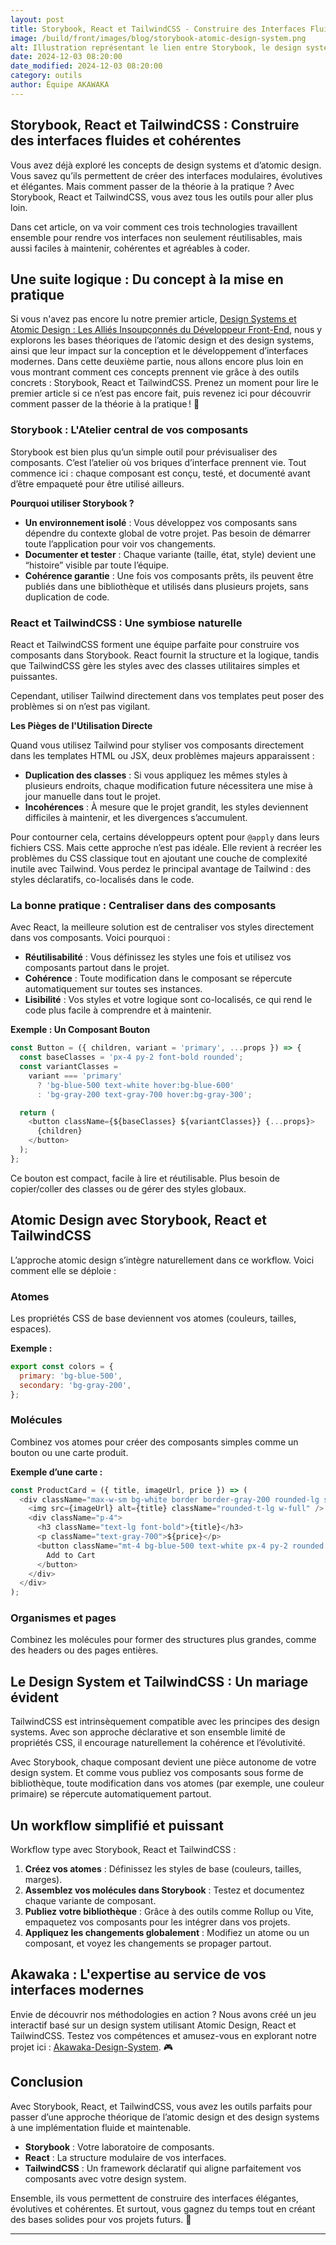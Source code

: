 ```yaml
---
layout: post
title: Storybook, React et TailwindCSS - Construire des Interfaces Fluides et Cohérentes
image: /build/front/images/blog/storybook-atomic-design-system.png
alt: Illustration représentant le lien entre Storybook, le design system et le produit
date: 2024-12-03 08:20:00
date_modified: 2024-12-03 08:20:00
category: outils
author: Équipe AKAWAKA
---
```


## Storybook, React et TailwindCSS : Construire des interfaces fluides et cohérentes

Vous avez déjà exploré les concepts de design systems et d’atomic design. Vous savez qu’ils permettent de créer des interfaces modulaires, évolutives et élégantes. Mais comment passer de la théorie à la pratique ? Avec Storybook, React et TailwindCSS, vous avez tous les outils pour aller plus loin.

Dans cet article, on va voir comment ces trois technologies travaillent ensemble pour rendre vos interfaces non seulement réutilisables, mais aussi faciles à maintenir, cohérentes et agréables à coder.

## Une suite logique : Du concept à la mise en pratique

Si vous n'avez pas encore lu notre premier article, [Design Systems et Atomic Design : Les Alliés Insoupçonnés du Développeur Front-End](https://www.akawaka.fr/blog/outils/design-systems-et-atomic-design-les-allies-insoupconnes-du-dev-front-end.html), nous y explorons les bases théoriques de l’atomic design et des design systems, ainsi que leur impact sur la conception et le développement d’interfaces modernes. Dans cette deuxième partie, nous allons encore plus loin en vous montrant comment ces concepts prennent vie grâce à des outils concrets : Storybook, React et TailwindCSS. Prenez un moment pour lire le premier article si ce n’est pas encore fait, puis revenez ici pour découvrir comment passer de la théorie à la pratique ! 🚀

### Storybook : L'Atelier central de vos composants

Storybook est bien plus qu’un simple outil pour prévisualiser des composants. C’est l’atelier où vos briques d’interface prennent vie. Tout commence ici : chaque composant est conçu, testé, et documenté avant d’être empaqueté pour être utilisé ailleurs.

**Pourquoi utiliser Storybook ?**

- **Un environnement isolé** : Vous développez vos composants sans dépendre du contexte global de votre projet. Pas besoin de démarrer toute l’application pour voir vos changements.
- **Documenter et tester** : Chaque variante (taille, état, style) devient une “histoire” visible par toute l’équipe.
- **Cohérence garantie** : Une fois vos composants prêts, ils peuvent être publiés dans une bibliothèque et utilisés dans plusieurs projets, sans duplication de code.

### React et TailwindCSS : Une symbiose naturelle

React et TailwindCSS forment une équipe parfaite pour construire vos composants dans Storybook. React fournit la structure et la logique, tandis que TailwindCSS gère les styles avec des classes utilitaires simples et puissantes.

Cependant, utiliser Tailwind directement dans vos templates peut poser des problèmes si on n’est pas vigilant.

**Les Pièges de l'Utilisation Directe**

Quand vous utilisez Tailwind pour styliser vos composants directement dans les templates HTML ou JSX, deux problèmes majeurs apparaissent :

- **Duplication des classes** : Si vous appliquez les mêmes styles à plusieurs endroits, chaque modification future nécessitera une mise à jour manuelle dans tout le projet.
- **Incohérences** : À mesure que le projet grandit, les styles deviennent difficiles à maintenir, et les divergences s’accumulent.

Pour contourner cela, certains développeurs optent pour `@apply` dans leurs fichiers CSS. Mais cette approche n’est pas idéale. Elle revient à recréer les problèmes du CSS classique tout en ajoutant une couche de complexité inutile avec Tailwind. Vous perdez le principal avantage de Tailwind : des styles déclaratifs, co-localisés dans le code.

### La bonne pratique : Centraliser dans des composants

Avec React, la meilleure solution est de centraliser vos styles directement dans vos composants. Voici pourquoi :

- **Réutilisabilité** : Vous définissez les styles une fois et utilisez vos composants partout dans le projet.
- **Cohérence** : Toute modification dans le composant se répercute automatiquement sur toutes ses instances.
- **Lisibilité** : Vos styles et votre logique sont co-localisés, ce qui rend le code plus facile à comprendre et à maintenir.

**Exemple : Un Composant Bouton**

```javascript
const Button = ({ children, variant = 'primary', ...props }) => {
  const baseClasses = 'px-4 py-2 font-bold rounded';
  const variantClasses =
    variant === 'primary'
      ? 'bg-blue-500 text-white hover:bg-blue-600'
      : 'bg-gray-200 text-gray-700 hover:bg-gray-300';

  return (
    <button className={${baseClasses} ${variantClasses}} {...props}>
      {children}
    </button>
  );
};
```

Ce bouton est compact, facile à lire et réutilisable. Plus besoin de copier/coller des classes ou de gérer des styles globaux.

## Atomic Design avec Storybook, React et TailwindCSS

L’approche atomic design s’intègre naturellement dans ce workflow. Voici comment elle se déploie :

### Atomes
Les propriétés CSS de base deviennent vos atomes (couleurs, tailles, espaces).

**Exemple :**

```javascript
export const colors = {
  primary: 'bg-blue-500',
  secondary: 'bg-gray-200',
};
```

### Molécules
Combinez vos atomes pour créer des composants simples comme un bouton ou une carte produit.

**Exemple d’une carte :**

```javascript
const ProductCard = ({ title, imageUrl, price }) => (
  <div className="max-w-sm bg-white border border-gray-200 rounded-lg shadow-md">
    <img src={imageUrl} alt={title} className="rounded-t-lg w-full" />
    <div className="p-4">
      <h3 className="text-lg font-bold">{title}</h3>
      <p className="text-gray-700">${price}</p>
      <button className="mt-4 bg-blue-500 text-white px-4 py-2 rounded hover:bg-blue-600">
        Add to Cart
      </button>
    </div>
  </div>
);
```

### Organismes et pages
Combinez les molécules pour former des structures plus grandes, comme des headers ou des pages entières.

## Le Design System et TailwindCSS : Un mariage évident

TailwindCSS est intrinsèquement compatible avec les principes des design systems. Avec son approche déclarative et son ensemble limité de propriétés CSS, il encourage naturellement la cohérence et l’évolutivité.

Avec Storybook, chaque composant devient une pièce autonome de votre design system. Et comme vous publiez vos composants sous forme de bibliothèque, toute modification dans vos atomes (par exemple, une couleur primaire) se répercute automatiquement partout.

## Un workflow simplifié et puissant

Workflow type avec Storybook, React et TailwindCSS :

1. **Créez vos atomes** : Définissez les styles de base (couleurs, tailles, marges).
2. **Assemblez vos molécules dans Storybook** : Testez et documentez chaque variante de composant.
3. **Publiez votre bibliothèque** : Grâce à des outils comme Rollup ou Vite, empaquetez vos composants pour les intégrer dans vos projets.
4. **Appliquez les changements globalement** : Modifiez un atome ou un composant, et voyez les changements se propager partout.

## Akawaka : L'expertise au service de vos interfaces modernes

Envie de découvrir nos méthodologies en action ? Nous avons créé un jeu interactif basé sur un design system utilisant Atomic Design, React et TailwindCSS. Testez vos compétences et amusez-vous en explorant notre projet ici : [Akawaka-Design-System](https://akawaka.github.io/design-system/). 🎮

## Conclusion

Avec Storybook, React, et TailwindCSS, vous avez les outils parfaits pour passer d’une approche théorique de l’atomic design et des design systems à une implémentation fluide et maintenable.

- **Storybook** : Votre laboratoire de composants.
- **React** : La structure modulaire de vos interfaces.
- **TailwindCSS** : Un framework déclaratif qui aligne parfaitement vos composants avec votre design system.

Ensemble, ils vous permettent de construire des interfaces élégantes, évolutives et cohérentes. Et surtout, vous gagnez du temps tout en créant des bases solides pour vos projets futurs. 🚀

---
